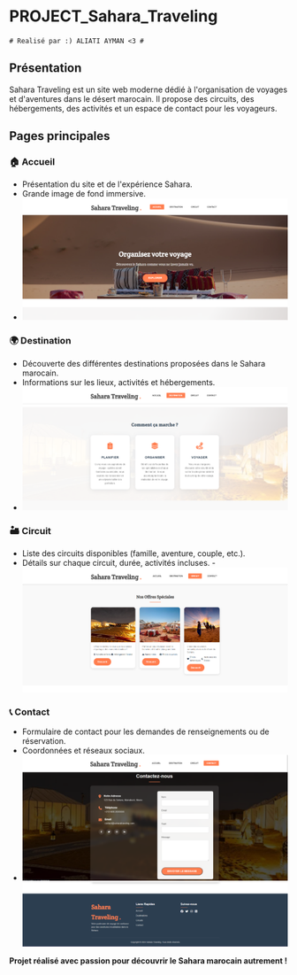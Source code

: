 # PROJECT_Sahara_Traveling

    # Realisé par :) ALIATI AYMAN <3 # 

## Présentation

Sahara Traveling est un site web moderne dédié à l'organisation de voyages et d'aventures dans le désert marocain. Il propose des circuits, des hébergements, des activités et un espace de contact pour les voyageurs.

## Pages principales

### 🏠 Accueil
- Présentation du site et de l'expérience Sahara.
- Grande image de fond immersive.
- ![Accueil](image_pre/ACCUEIL.png)

### 🌍 Destination
- Découverte des différentes destinations proposées dans le Sahara marocain.
- Informations sur les lieux, activités et hébergements.
- ![Destination](image_pre/Destination.png)

### 🏜️ Circuit
- Liste des circuits disponibles (famille, aventure, couple, etc.).
- Détails sur chaque circuit, durée, activités incluses.
-![Circuit](image_pre/Circuit.png)

### 📞 Contact
- Formulaire de contact pour les demandes de renseignements ou de réservation.
- Coordonnées et réseaux sociaux.
- ![Contact](image_pre/Contact.png)
![end](image_pre/1.png)




**Projet réalisé avec passion pour découvrir le Sahara marocain autrement !**  


